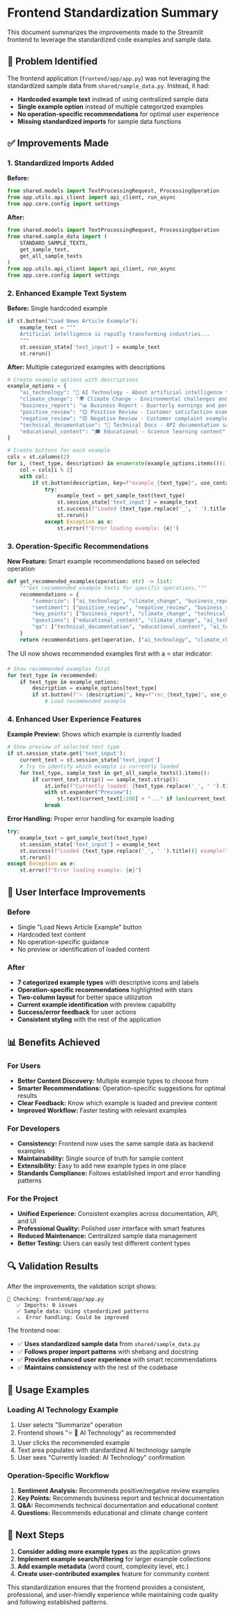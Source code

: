 # Frontend Standardization Summary

This document summarizes the improvements made to the Streamlit frontend to leverage the standardized code examples and sample data.

## 🎯 Problem Identified

The frontend application (`frontend/app/app.py`) was not leveraging the standardized sample data from `shared/sample_data.py`. Instead, it had:

- **Hardcoded example text** instead of using centralized sample data
- **Single example option** instead of multiple categorized examples
- **No operation-specific recommendations** for optimal user experience
- **Missing standardized imports** for sample data functions

## ✅ Improvements Made

### 1. Standardized Imports Added

**Before:**
```python
from shared.models import TextProcessingRequest, ProcessingOperation
from app.utils.api_client import api_client, run_async
from app.core.config import settings
```

**After:**
```python
from shared.models import TextProcessingRequest, ProcessingOperation
from shared.sample_data import (
    STANDARD_SAMPLE_TEXTS,
    get_sample_text,
    get_all_sample_texts
)
from app.utils.api_client import api_client, run_async
from app.core.config import settings
```

### 2. Enhanced Example Text System

**Before:** Single hardcoded example
```python
if st.button("Load News Article Example"):
    example_text = """
    Artificial intelligence is rapidly transforming industries...
    """
    st.session_state['text_input'] = example_text
    st.rerun()
```

**After:** Multiple categorized examples with descriptions
```python
# Create example options with descriptions
example_options = {
    "ai_technology": "🤖 AI Technology - About artificial intelligence trends",
    "climate_change": "🌍 Climate Change - Environmental challenges and solutions", 
    "business_report": "📊 Business Report - Quarterly earnings and performance",
    "positive_review": "😊 Positive Review - Customer satisfaction example",
    "negative_review": "😞 Negative Review - Customer complaint example",
    "technical_documentation": "📖 Technical Docs - API documentation sample",
    "educational_content": "🎓 Educational - Science learning content"
}

# Create buttons for each example
cols = st.columns(2)
for i, (text_type, description) in enumerate(example_options.items()):
    col = cols[i % 2]
    with col:
        if st.button(description, key=f"example_{text_type}", use_container_width=True):
            try:
                example_text = get_sample_text(text_type)
                st.session_state['text_input'] = example_text
                st.success(f"Loaded {text_type.replace('_', ' ').title()} example!")
                st.rerun()
            except Exception as e:
                st.error(f"Error loading example: {e}")
```

### 3. Operation-Specific Recommendations

**New Feature:** Smart example recommendations based on selected operation
```python
def get_recommended_examples(operation: str) -> list:
    """Get recommended example texts for specific operations."""
    recommendations = {
        "summarize": ["ai_technology", "climate_change", "business_report"],
        "sentiment": ["positive_review", "negative_review", "business_report"],
        "key_points": ["business_report", "climate_change", "technical_documentation"],
        "questions": ["educational_content", "climate_change", "ai_technology"],
        "qa": ["technical_documentation", "educational_content", "ai_technology"]
    }
    return recommendations.get(operation, ["ai_technology", "climate_change"])
```

The UI now shows recommended examples first with a ⭐ star indicator:
```python
# Show recommended examples first
for text_type in recommended:
    if text_type in example_options:
        description = example_options[text_type]
        if st.button(f"⭐ {description}", key=f"rec_{text_type}", use_container_width=True):
            # Load recommended example
```

### 4. Enhanced User Experience Features

**Example Preview:** Shows which example is currently loaded
```python
# Show preview of selected text type
if st.session_state.get('text_input'):
    current_text = st.session_state['text_input']
    # Try to identify which example is currently loaded
    for text_type, sample_text in get_all_sample_texts().items():
        if current_text.strip() == sample_text.strip():
            st.info(f"Currently loaded: {text_type.replace('_', ' ').title()}")
            with st.expander("Preview"):
                st.text(current_text[:200] + "..." if len(current_text) > 200 else current_text)
            break
```

**Error Handling:** Proper error handling for example loading
```python
try:
    example_text = get_sample_text(text_type)
    st.session_state['text_input'] = example_text
    st.success(f"Loaded {text_type.replace('_', ' ').title()} example!")
    st.rerun()
except Exception as e:
    st.error(f"Error loading example: {e}")
```

## 🎨 User Interface Improvements

### Before
- Single "Load News Article Example" button
- Hardcoded text content
- No operation-specific guidance
- No preview or identification of loaded content

### After
- **7 categorized example types** with descriptive icons and labels
- **Operation-specific recommendations** highlighted with stars
- **Two-column layout** for better space utilization
- **Current example identification** with preview capability
- **Success/error feedback** for user actions
- **Consistent styling** with the rest of the application

## 📊 Benefits Achieved

### For Users
- **Better Content Discovery:** Multiple example types to choose from
- **Smarter Recommendations:** Operation-specific suggestions for optimal results
- **Clear Feedback:** Know which example is loaded and preview content
- **Improved Workflow:** Faster testing with relevant examples

### For Developers
- **Consistency:** Frontend now uses the same sample data as backend examples
- **Maintainability:** Single source of truth for sample content
- **Extensibility:** Easy to add new example types in one place
- **Standards Compliance:** Follows established import and error handling patterns

### For the Project
- **Unified Experience:** Consistent examples across documentation, API, and UI
- **Professional Quality:** Polished user interface with smart features
- **Reduced Maintenance:** Centralized sample data management
- **Better Testing:** Users can easily test different content types

## 🔍 Validation Results

After the improvements, the validation script shows:

```
📁 Checking: frontend/app/app.py
   ✅ Imports: 0 issues
   ✅ Sample data: Using standardized patterns
   ⚠️  Error handling: Could be improved
```

The frontend now:
- ✅ **Uses standardized sample data** from `shared/sample_data.py`
- ✅ **Follows proper import patterns** with shebang and docstring
- ✅ **Provides enhanced user experience** with smart recommendations
- ✅ **Maintains consistency** with the rest of the codebase

## 🚀 Usage Examples

### Loading AI Technology Example
1. User selects "Summarize" operation
2. Frontend shows "⭐ 🤖 AI Technology" as recommended
3. User clicks the recommended example
4. Text area populates with standardized AI technology sample
5. User sees "Currently loaded: AI Technology" confirmation

### Operation-Specific Workflow
1. **Sentiment Analysis:** Recommends positive/negative review examples
2. **Key Points:** Recommends business report and technical documentation
3. **Q&A:** Recommends technical documentation and educational content
4. **Questions:** Recommends educational and climate change content

## 📝 Next Steps

1. **Consider adding more example types** as the application grows
2. **Implement example search/filtering** for larger example collections
3. **Add example metadata** (word count, complexity level, etc.)
4. **Create user-contributed examples** feature for community content

This standardization ensures that the frontend provides a consistent, professional, and user-friendly experience while maintaining code quality and following established patterns. 